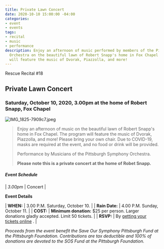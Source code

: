 ```yaml
---
title: Private Lawn Concert
date: 2020-10-10 15:00:00 -04:00
categories:
- event
- events
tags:
- recital
- music
- performance
description: Enjoy an afternoon of music performed by members of the Pittsburgh Symphony
  Orchestra on the beautiful lawn of Robert Snapp's home in Fox Chapel. The program
  will feature the music of Dvorak, Piazzolla, and more!
---
```


Rescue Recital #18

## Private Lawn Concert

### Saturday, October 10, 2020, 3.00pm at the home of Robert Snapp, Fox Chapel

![IMG_1825-7909c7.jpeg](/uploads/IMG_1825-7909c7.jpeg)

> Enjoy an afternoon of music on the beautiful lawn of Robert Snapp's home in Fox Chapel. The program will feature the music of Dvorak, Piazzolla, and more! Please bring your own chair. Due to COVID-19, masks are required at the event, and no food or drink will be provided.
>
> Performance by Musicians of the Pittsburgh Symphony Orchestra.
>
> **Please note this is a private concert at the home of Robet Snapp.**

##### **Event Schedule**

| *3.00pm*  | Concert |

**Event Details**

| **WHEN:**  | 3.00 P.M. Saturday, October 10. |
| **Rain Date:**  | 4.00 P.M. Sunday, October 11. |
| **COST:**  | **Minimum donation:** $25 per person. Larger donations gladly accepted. Limit 50 tickets. |
| **RSVP:**  | By [getting your tickets online](https://squareup.com/store/save-our-symphony-pittsburgh) . |

*Proceeds from the event benefit the Save Our Symphony Pittsburgh Fund at the Pittsburgh Foundation.  Contributions are tax deductible and 100% of donations are devoted to the SOS Fund at the Pittsburgh Foundation.*